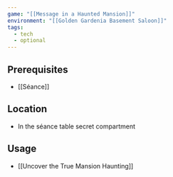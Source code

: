 ```yaml
---
game: "[[Message in a Haunted Mansion]]"
environment: "[[Golden Gardenia Basement Saloon]]"
tags: 
  - tech
  - optional
---
```

## Prerequisites
- [[Séance]]
## Location
- In the séance table secret compartment 
## Usage
- [[Uncover the True Mansion Haunting]]